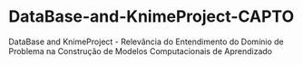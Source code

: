 # DataBase-and-KnimeProject-CAPTO
DataBase and KnimeProject - Relevância do Entendimento do Domínio de Problema na Construção de Modelos Computacionais de Aprendizado


